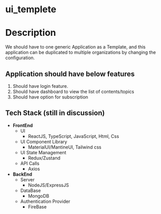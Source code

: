 # ui_templete
# Description
We should have to one generic Application as a Template, and this application can be duplicated to multiple organizations by changing the configuration.

## Application should have below features

 1. Should have login feature.
 2. Should have dashboard to view the list of contents/topics
 3. Should have option for subscription

## Tech Stack (still in discussion)
*   **FrontEnd**
    *   UI
        *   ReactJS, TypeScript, JavaScript, Html, Css
    *   UI Component Library
        *   MaterialUI/MantineUI, Tailwind css
    *   UI State Management
        *   Redux/Zustand
    *   API Calls
        *   Axios
*   **BackEnd**
    *   Server
        *   NodeJS/ExpressJS
    *   DataBase
        *   MongoDB
    *   Authentication Provider
        *   FireBase
